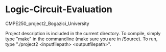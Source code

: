 # Logic-Circuit-Evaluation
CMPE250_project2_Bogazici_University

Project description is included in the current directory.
To compile, simply type "make" in the commandline (make sure you are in /Source).
To run, type "./project2 \<inputfilepath\> \<outputfilepath\>".

